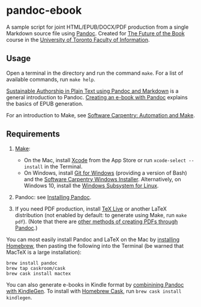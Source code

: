 # pandoc-ebook

A sample script for joint HTML/EPUB/DOCX/PDF production from a single Markdown source file using [Pandoc](https://pandoc.org). Created for [The Future of the Book](https://github.com/adunning/future-of-the-book) course in the [University of Toronto Faculty of Information](https://ischool.utoronto.ca).

## Usage

Open a terminal in the directory and run the command `make`. For a list of available commands, run `make help`.

[Sustainable Authorship in Plain Text using Pandoc and Markdown](https://programminghistorian.org/lessons/sustainable-authorship-in-plain-text-using-pandoc-and-markdown) is a general introduction to Pandoc. [Creating an e-book with Pandoc](https://pandoc.org/epub.html) explains the basics of EPUB generation.

For an introduction to Make, see [Software Carpentry: Automation and Make](https://swcarpentry.github.io/make-novice/).

## Requirements

1. [Make](https://gnu.org/software/make/):
    - On the Mac, install [Xcode](https://itunes.apple.com/app/xcode/id497799835) from the App Store or run `xcode-select --install` in the Terminal.
    - On Windows, install [Git for Windows](https://gitforwindows.org) (providing a version of Bash) and the [Software Carpentry Windows Installer](https://github.com/swcarpentry/windows-installer/releases). Alternatively, on Windows 10, install the [Windows Subsystem for Linux](https://docs.microsoft.com/en-us/windows/wsl/install-win10).

2. Pandoc: see [Installing Pandoc](https://pandoc.org/installing.html).

3. If you need PDF production, install [TeX Live](https://tug.org/texlive/) or another LaTeX distribution (not enabled by default: to generate using Make, run `make pdf`). (Note that there are [other methods of creating PDFs through Pandoc](https://pandoc.org/MANUAL.html#creating-a-pdf).)

You can most easily install Pandoc and LaTeX on the Mac by [installing Homebrew](https://brew.sh), then pasting the following into the Terminal (be warned that MacTeX is a large installation):

```shell
brew install pandoc
brew tap caskroom/cask
brew cask install mactex
```

You can also generate e-books in Kindle format by [combinining Pandoc with KindleGen](https://puppet.com/blog/how-we-automated-our-ebook-builds-pandoc-and-kindlegen). To install with [Homebrew Cask](https://caskroom.github.io), run `brew cask install kindlegen`.

